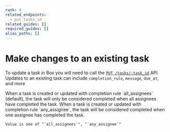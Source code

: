 ```yaml
---
rank: 4
related_endpoints:
  - put_tasks_id
related_guides: []
required_guides: []
alias_paths: []
---
```


# Make changes to an existing task

To update a task in Box you will need to call the
[`PUT /tasks/:task_id`](e://put_tasks_id) API. Updates to an existing task can
include `completion_rule`, `message`, `due_at`, and more

<Samples id='put_tasks_id' />

<Message>
    When a task is created or updated with completion rule `all_assignees`
    (default), the task will only be considered completed when all assignees
    have completed the task. When a task is created or updated with completion
    rule `any_assignee`, the task will be considered completed when one assignee
    has completed the task.

    Value is one of "`all_assignees`", "`any_assignee`"
</Message>
